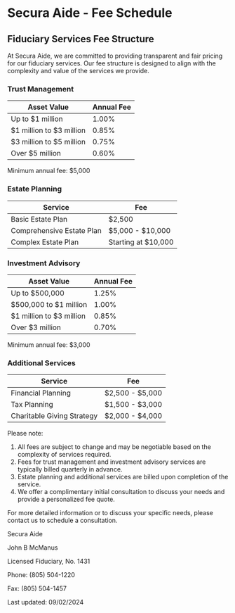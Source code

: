 # Secura Aide - Fee Schedule

## Fiduciary Services Fee Structure

At Secura Aide, we are committed to providing transparent and fair pricing for our fiduciary services. Our fee structure is designed to align with the complexity and value of the services we provide.

### Trust Management

| Asset Value | Annual Fee |
|-------------|------------|
| Up to $1 million | 1.00% |
| $1 million to $3 million | 0.85% |
| $3 million to $5 million | 0.75% |
| Over $5 million | 0.60% |

Minimum annual fee: $5,000

### Estate Planning

| Service | Fee |
|---------|-----|
| Basic Estate Plan | $2,500 |
| Comprehensive Estate Plan | $5,000 - $10,000 |
| Complex Estate Plan | Starting at $10,000 |

### Investment Advisory

| Asset Value | Annual Fee |
|-------------|------------|
| Up to $500,000 | 1.25% |
| $500,000 to $1 million | 1.00% |
| $1 million to $3 million | 0.85% |
| Over $3 million | 0.70% |

Minimum annual fee: $3,000

### Additional Services

| Service | Fee |
|---------|-----|
| Financial Planning | $2,500 - $5,000 |
| Tax Planning | $1,500 - $3,000 |
| Charitable Giving Strategy | $2,000 - $4,000 |

Please note:
1. All fees are subject to change and may be negotiable based on the complexity of services required.
2. Fees for trust management and investment advisory services are typically billed quarterly in advance.
3. Estate planning and additional services are billed upon completion of the service.
4. We offer a complimentary initial consultation to discuss your needs and provide a personalized fee quote.

For more detailed information or to discuss your specific needs, please contact us to schedule a consultation.


Secura Aide

John B McManus

Licensed Fiduciary, No. 1431

Phone: (805) 504-1220

Fax: (805) 504-1457



Last updated: 09/02/2024